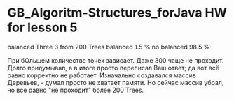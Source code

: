# GB_Algoritm-Structures_forJava HW for lesson 5

balanced Three 3 from 200 Trees
balanced 1.5 %
no balanced 98.5 %


При бОльшем количестве точех зависает. Даже 300 чаще не проходит.
Долго придумывал, а в итоге просто переписал Ваш ответ; да вот всё равно корректно не работает. 
Изначально создавался массив Деревьев, - думал просто не хватает памяти. Но сейчас массив убрал, но все равно "не проходит" более 200 Trees.